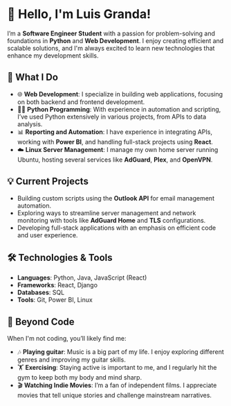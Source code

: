 # 👋 Hello, I'm Luis Granda!

I’m a **Software Engineer Student** with a passion for problem-solving and foundations in **Python** and **Web Development**. I enjoy creating efficient and scalable solutions, and I'm always excited to learn new technologies that enhance my development skills.

## 🚀 What I Do

- 🌐 **Web Development**: I specialize in building web applications, focusing on both backend and frontend development.
- 🧑‍💻 **Python Programming**: With experience in automation and scripting, I’ve used Python extensively in various projects, from APIs to data analysis.
- 📊 **Reporting and Automation**: I have experience in integrating APIs, working with **Power BI**, and handling full-stack projects using **React**.
- ☁️ **Linux Server Management**: I manage my own home server running Ubuntu, hosting several services like **AdGuard**, **Plex**, and **OpenVPN**.
  
## 💡 Current Projects

- Building custom scripts using the **Outlook API** for email management automation.
- Exploring ways to streamline server management and network monitoring with tools like **AdGuard Home** and **TLS** configurations.
- Developing full-stack applications with an emphasis on efficient code and user experience.

## 🛠️ Technologies & Tools

- **Languages**: Python, Java, JavaScript (React)
- **Frameworks**: React, Django
- **Databases**: SQL
- **Tools**: Git, Power BI, Linux

## 🎸 Beyond Code

When I'm not coding, you’ll likely find me:

- 🎶 **Playing guitar**: Music is a big part of my life. I enjoy exploring different genres and improving my guitar skills.
- 🏋️ **Exercising**: Staying active is important to me, and I regularly hit the gym to keep both my body and mind sharp.
- 🎬 **Watching Indie Movies**: I’m a fan of independent films. I appreciate movies that tell unique stories and challenge mainstream narratives.